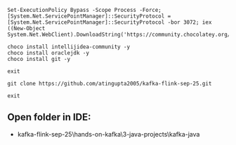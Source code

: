 ```
Set-ExecutionPolicy Bypass -Scope Process -Force; [System.Net.ServicePointManager]::SecurityProtocol = [System.Net.ServicePointManager]::SecurityProtocol -bor 3072; iex ((New-Object System.Net.WebClient).DownloadString('https://community.chocolatey.org/install.ps1'))
```

```
choco install intellijidea-community -y
choco install oraclejdk -y
choco install git -y
```

```
exit
```


```
git clone https://github.com/atingupta2005/kafka-flink-sep-25.git
```

```
exit
```

## Open folder in IDE:
 - kafka-flink-sep-25\hands-on-kafka\3-java-projects\kafka-java